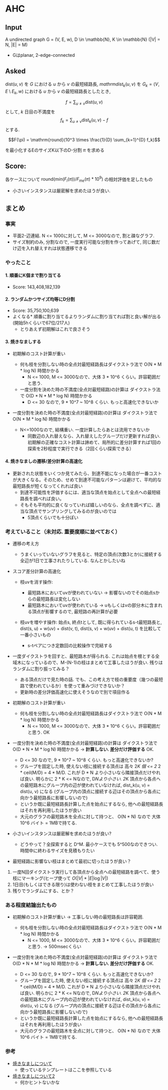 # AHC
## Input
A undirected graph G = (V, E, w), D \in \mathbb{N}, K  \in \mathbb{N}
(|V| = N, |E| = M)

* Gはplanar, 2-edge-connected


## Asked

$\mathrm{dist}(u, v)$ を $G$ における $u$ から $v$ の最短経路長, $mathrm{dist}_k(u, v)$ を $G_k = (V, E \setminus E_k, w)$ における $u$ から $v$ の最短経路長としたとき,

$$f = \sum_{u \ne v} \mathrm{dist}(u, v)$$
として, $k$ 日目の不満度を
$$ f_k = \sum_{u \ne v} \mathrm{dist}_k(u, v) - f $$
とする.

$$F(\pi) = \mathrm{round}(10^3 \times \frac{1}{D} \sum_{k=1}^{D} f_k)$$

を最小化するEのサイズK以下のD-分割 $\pi$ を求める

## Score:
各ケースについて $\mathrm{round}(min(F_i(\pi))/F_{me}(\pi) * 10^9)$ の相対評価を足したもの

* 小さいインスタンスは厳密解を求めたほうが良い.

## まとめ
### 事実
* 平面2-辺連結. N <= 1000に対して, M <= 3000なので, 割と疎なグラフ.
* サイズ制約のみ, 分割なので, 一度実行可能な分割を作ってあげて, 同じ数だけ辺を入れ替えすれは状態遷移できる

### やったこと
#### 1. 順番にK個まで割り当てる
* Score: 143,408,182,139	

#### 2. ランダムかつサイズ均等にD分割
* Score: 35,750,100,639
* よくなる* 順番に割り当てるよりランダムに割り当てれば割と良い解が出る(開始5hくらいで67位/217人)
  * とりあえず初期解はこれで良さそう

#### 3. 焼きなましする
* 初期解のコスト計算が重い
  * 何も枝を分割しない時の全点対最短経路長はダイクストラ法で O(N * M * log N) 時間かかる
    * N <= 1000, M <= 3000なので、大体 3 * 10^6 くらい。許容範囲だと思う.
  * 一度分割を決めた時の不満度(全点対最短経路)の計算は ダイクストラ法で O(D * N * M * log N) 時間かかる
    * D <= 30 なので, 9 * 10^7 ~ 10^8 くらい. もっと高速化できないか

* 一度分割を決めた時の不満度(全点対最短経路)の計算は ダイクストラ法で O(N * M * log N) 時間かかる
  * N<=1000なので, 結構重い. 一度計算したらあとは流用できないか
    * 同数辺の入れ替えなら、入れ替えしたグループだけ更新すれば良い. 初期解の正確なコスト計算は諦めて、局所的に差分計算すれば1回の探索を2秒程度で実行できる（2回くらい探索できる）

#### 4. 焼きなましの遷移/差分計算の高速化
* 更新された状態をいくつか見てみたら、到達不能になった場合が一番コストが大きくなる。そのため、せめて到達不可能なパターンは避けて、平均的な最短路長が短くなってくれれば良い
  * 到達不可能性を評価するには、適当な頂点を始点として全点への最短経路長を調べれば良い。
  * そもそも平均的に良くなっていれば嬉しいのなら、全点を調べずに、適当な頂点でサンプリングしてみるのが良いのでは
    * 5頂点くらいでも十分ぽい



### 考えていること（未対応. 重要度順に並べておく）
* 遷移の考え方
  * うまくいっていないグラフを見ると、特定の頂点(次数3とか)に接続する全辺が1日で工事されたりしている. なんとかしたいね

* スコア差分計算の高速化
  * 枝uvを消す操作:
    + 最短路木においてuvが使われていない -> 影響ないのでその始点sからの最短路長は変化しない
    + 最短路木においてuvが使われている -> uもしくはvの部分木に含まれる頂点が影響するので, 最短路の再計算が必要

  * 枝uvを増やす操作: 始点s, 終点tとして, 既に得られているs-t最短路長と, dist(s, u) + w(uv) + dist(v, t), dist(s, v) + w(uv) + dist(u, t) を比較して一番小さいもの
    * s-tペアにつき定数回の比較操作で完結する

* 一度ダイクストラを回すと、最短路木が得られる. これは始点を根とする全域木になっているので、M-(N-1)の枝はまとめて工事したほうが良い. 残りはランダムに割り振ってみる？
  * ある頂点だけで見た時の話. でも、この考え方で枝の重要度（幾つの最短路で使われているか）を使って重みづけできないか？
  * 更新時の差分評価高速化に使えそうなので別で項目作る

* 初期解のコスト計算が重い
  * 何も枝を分割しない時の全点対最短経路長はダイクストラ法で O(N * M * log N) 時間かかる
    * N <= 1000, M <= 3000なので、大体 3 * 10^6 くらい。許容範囲だと思う. OK
* 一度分割を決めた時の不満度(全点対最短経路)の計算は ダイクストラ法で O(D * N * M * log N) 時間かかる -> __計算しない. 差分だけ評価する__ OK.
  * D <= 30 なので, 9 * 10^7 ~ 10^8 くらい. もっと高速化できないか?
  * グループを固定した時, 使えない枝に接続する頂点は 高々 2*K 個 <= 2* 2 * ceil(M/D) = 4 * M/D. これが D * N より小さいなら隣接頂点だけやれば良い. 明らかに 2 * K <= Nなので, D*Nより小さい. 2*K 頂点から各点への最短路木にグループ内の辺が使われていなければ, dist_k(u, v) = dist(u, v) になる (グループ内の頂点に接続する辺はその頂点から各点に向かう最短路長に影響しないので)
  * というか既に最短経路長計算した点を始点にするなら, 他への最短経路長はそれを再利用したほうが良い
  * 大元のグラフの最短路木を全点に対して持つと、 O(N * N) なので 大体10^6 バイト = 1MBで持てる. 


* 小さいインスタンスは厳密解を求めたほうが良い?
  * どうやって？全探索すると D^M. 最小ケースでも 5^500なのできつい. 時間中に終わるサイズを見積もりたい

* 最短経路に影響ない枝はまとめて最初に切ったほうが良い？
1. 一度N回ダイクストラ実行して各頂点から全点への最短経路を調べて、使う枝にマーキング(ヒープ使って $O(|V| * |E| \log |V|)$　
2. 1日目(もしくはできる限り)は使わない枝をまとめて工事したほうが良い
3. 残りでランダムにする、とか？

### ある程度結論出たもの
* 初期解のコスト計算が重い -> 工事しない時の最短路長は許容範囲.
  * 何も枝を分割しない時の全点対最短経路長はダイクストラ法で O(N * M * log N) 時間かかる
    * N <= 1000, M <= 3000なので、大体 3 * 10^6 くらい。許容範囲だと思う. -> 500msecくらい

* 一度分割を決めた時の不満度(全点対最短経路)の計算は ダイクストラ法で O(D * N * M * log N) 時間かかる -> __計算しない. 差分だけ評価する__ OK.
  * D <= 30 なので, 9 * 10^7 ~ 10^8 くらい. もっと高速化できないか?
  * グループを固定した時, 使えない枝に接続する頂点は 高々 2*K 個 <= 2* 2 * ceil(M/D) = 4 * M/D. これが D * N より小さいなら隣接頂点だけやれば良い. 明らかに 2 * K <= Nなので, D*Nより小さい. 2*K 頂点から各点への最短路木にグループ内の辺が使われていなければ, dist_k(u, v) = dist(u, v) になる (グループ内の頂点に接続する辺はその頂点から各点に向かう最短路長に影響しないので)
  * というか既に最短経路長計算した点を始点にするなら, 他への最短経路長はそれを再利用したほうが良い
  * 大元のグラフの最短路木を全点に対して持つと、 O(N * N) なので 大体10^6 バイト = 1MBで持てる. 


### 参考
* [焼きなましについて](https://gasin.hatenadiary.jp/entry/2019/09/03/162613)
  * 使っているテンプレートはここを参照している
* [焼きなましについて2](https://shindannin.hatenadiary.com/entry/20121224/1356364040)
  * 何かヒントないかな